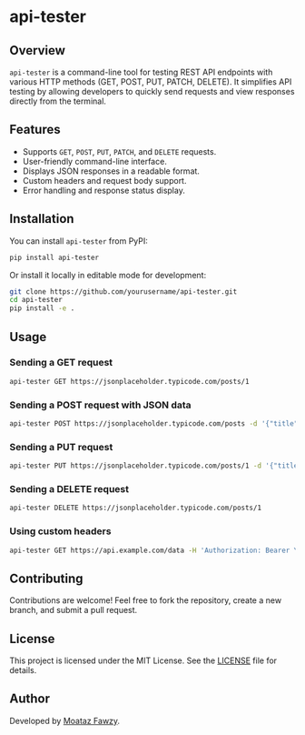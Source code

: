 # api-tester

## Overview
`api-tester` is a command-line tool for testing REST API endpoints with various HTTP methods (GET, POST, PUT, PATCH, DELETE). It simplifies API testing by allowing developers to quickly send requests and view responses directly from the terminal.

## Features
- Supports `GET`, `POST`, `PUT`, `PATCH`, and `DELETE` requests.
- User-friendly command-line interface.
- Displays JSON responses in a readable format.
- Custom headers and request body support.
- Error handling and response status display.

## Installation

You can install `api-tester` from PyPI:
```bash
pip install api-tester
```

Or install it locally in editable mode for development:
```bash
git clone https://github.com/yourusername/api-tester.git
cd api-tester
pip install -e .
```

## Usage

### Sending a GET request
```bash
api-tester GET https://jsonplaceholder.typicode.com/posts/1
```

### Sending a POST request with JSON data
```bash
api-tester POST https://jsonplaceholder.typicode.com/posts -d '{"title": "Test Post", "body": "This is a test", "userId": 1}'
```

### Sending a PUT request
```bash
api-tester PUT https://jsonplaceholder.typicode.com/posts/1 -d '{"title": "Updated Title"}'
```

### Sending a DELETE request
```bash
api-tester DELETE https://jsonplaceholder.typicode.com/posts/1
```

### Using custom headers
```bash
api-tester GET https://api.example.com/data -H 'Authorization: Bearer YOUR_TOKEN'
```

## Contributing
Contributions are welcome! Feel free to fork the repository, create a new branch, and submit a pull request.

## License
This project is licensed under the MIT License. See the [LICENSE](LICENSE) file for details.

## Author
Developed by [Moataz Fawzy](https://github.com/yourusername).

